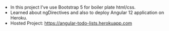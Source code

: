 - In this project I've use Bootstrap 5 for boiler plate html/css.
- Learned about ngDirectives and also to deploy Angular 12 application on Heroku.
- Hosted Project: https://angular-todo-lists.herokuapp.com
